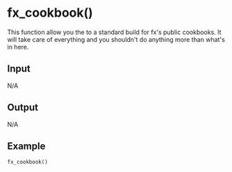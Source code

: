 # fx_cookbook()
This function allow you the to a standard build for fx's public cookbooks. It will take care of everything and you shouldn't do anything more than what's in here.

## Input
N/A

## Output
N/A

## Example
```
fx_cookbook()
```
